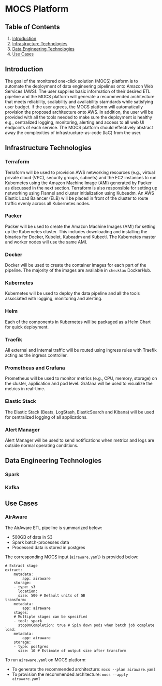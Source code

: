 # MOCS Platform

## Table of Contents

1. [Introduction](README.md#introduction)
2. [Infrastructure Technologies](README.md#infrastructure-technologies)
3. [Data Engineering Technologies](README.md#data-engineering-technologies)
4. [Use Cases](README.md#use-case)

## Introduction

The goal of the monitored one-click solution (MOCS) platform is to automate the deployment of data engineering pipelines onto Amazon Web Services (AWS). The user supplies basic information of their desired ETL pipeline and the MOCS platform will generate a recommended architecture that meets reliability, scalability and availability starndards while satisfying user budget. If the user agrees, the MOCS platform will automatically provision the proposed architecture onto AWS. In addition, the user will be provided with all the tools needed to make sure the deployment is healthy e.g., centralized logging, monitoring, alerting and access to all web UI endpoints of each service. The MOCS platform should effectively abstract away the complexities of infrastructure-as-code (IaC) from the user.

## Infrastructure Technologies

### Terraform

Terraform will be used to provision AWS networking resources (e.g., virtual private cloud (VPC), security groups, subnets) and the EC2 instances to run Kubernetes using the Amazon Machine Image (AMI) generated by Packer as discussed in the next section. Terraform is also responsible for setting up networking using Flannel and cluster initialization using Kubeadm. An AWS Elastic Load Balancer (ELB) will be placed in front of the cluster to route traffic evenly across all Kubernetes nodes.

### Packer

Packer will be used to create the Amazon Machine Images (AMI) for setting up the Kubernetes cluster. This includes downloading and installing the binaries for Docker, Kubelet, Kubeadm and Kubectl. The Kubernetes master and worker nodes will use the same AMI.

### Docker

Docker will be used to create the container images for each part of the pipeline. The majority of the images are available in `cheuklau` DockerHub.

### Kubernetes

Kubernetes will be used to deploy the data pipeline and all the tools associated with logging, monitoring and alerting.

### Helm

Each of the components in Kubernetes will be packaged as a Helm Chart for quick deployment.

### Traefik

All external and internal traffic will be routed using ingress rules with Traefik acting as the ingress controller. 

### Prometheus and Grafana

Prometheus will be used to monitor metrics (e.g., CPU, memory, storage) on the cluster, application and pod level. Grafana will be used to visualize the metrics in real-time.

### Elastic Stack

The Elastic Stack (Beats, LogStash, ElasticSearch and Kibana) will be used for centralized logging of all applications.

### Alert Manager

Alert Manager will be used to send notifications when metrics and logs are outside normal operating conditions.

## Data Engineering Technologies

### Spark

### Kafka

## Use Cases

### AirAware

The AirAware ETL pipeline is summarized below:
- 500GB of data in S3
- Spark batch-processes data
- Processed data is stored in postgres

The corresponding MOCS input (`airaware.yaml`) is provided below:
```
# Extract stage
extract:
    metadata:
        app: airaware
    storage:
    - type: s3
      location: 
      size: 500 # Default units of GB
transform:
    metadata:
        app: airaware
    stages:
    # Multiple stages can be specified
    - tool: spark
      stopOnCompletion: true # Spin down pods when batch job complete
load:
    metadata:
        app: airaware
    storage:
    - type: postgres
      size: 10 # Estimate of output size after transform
```

To run `airaware.yaml` on MOCS platform:
- To generate the recommended architecture: `mocs --plan airaware.yaml`
- To provision the recommended architecture: `mocs --apply airaware.yaml`
